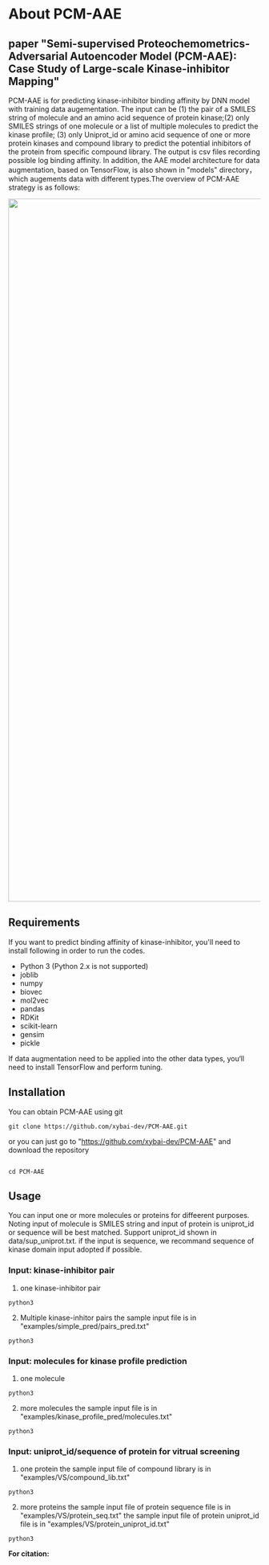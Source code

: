 # About PCM-AAE
## paper "Semi-supervised Proteochemometrics-Adversarial Autoencoder Model (PCM-AAE): Case Study of Large-scale Kinase-inhibitor Mapping"

PCM-AAE is for predicting kinase-inhibitor binding affinity by DNN model with training data augementation. The input can be (1) the pair of a SMILES string of molecule and an amino acid sequence of protein kinase;(2) only SMILES strings of one molecule or a list of multiple molecules to predict the kinase profile; (3) only Uniprot_id or amino acid sequence of one or more protein kinases and compound library to predict the potential inhibitors of the protein from specific compound library. The output is csv files recording possible log binding affinity. In addition, the AAE model architecture for data augmentation, based on TensorFlow, is also shown in "models" directory，which augements data with different types.The overview of PCM-AAE strategy is as follows:

<div align="center">
<p><img src="https://github.com/xybai-dev/PCM-AAE/raw/master/png/architecture.png" width="1400" /></p>
</div>

## Requirements

If you want to predict binding affinity of kinase-inhibitor, you'll need to install following in order to run the codes.

*  Python 3 (Python 2.x is not supported)
*  joblib
*  numpy
*  biovec
*  mol2vec
*  pandas
*  RDKit
*  scikit-learn
*  gensim
*  pickle

If data augmentation need to be applied into the other data types, you‘ll need to install TensorFlow and perform tuning.

## Installation
You can obtain PCM-AAE using git
```
git clone https://github.com/xybai-dev/PCM-AAE.git
```
or you can just go to "https://github.com/xybai-dev/PCM-AAE" and download the repository
```

cd PCM-AAE
```
## Usage

You can input one or more molecules or proteins for diffeerent purposes. Noting input of molecule is SMILES string and input of protein is uniprot_id or sequence will be best matched. Support uniprot_id shown in data/sup_uniprot.txt. if the input is sequence, we recommand sequence of kinase domain input adopted if possible.

### Input: kinase-inhibitor pair
1. one kinase-inhibitor pair
```
python3 

```
2. Multiple kinase-inhitor pairs
the sample input file is in "examples/simple_pred/pairs_pred.txt"

```
python3 

```
### Input: molecules for kinase profile prediction
1. one molecule
```
python3 

```
2. more molecules
the sample input file is in "examples/kinase_profile_pred/molecules.txt"
```
python3 

```

### Input: uniprot_id/sequence of protein for vitrual screening
1. one protein
the sample input file of compound library is in "examples/VS/compound_lib.txt"
```
python3 

```
2. more proteins
the sample input file of protein sequence file is in "examples/VS/protein_seq.txt"
the sample input file of protein uniprot_id file is in "examples/VS/protein_uniprot_id.txt"


```
python3 

```


**For citation:**







